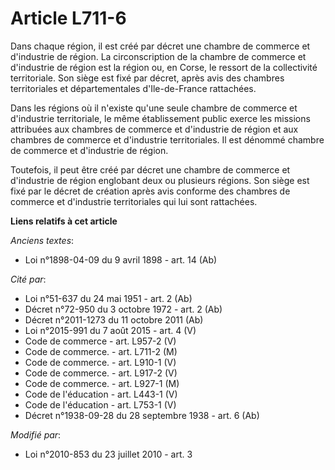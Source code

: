 # Article L711-6

Dans chaque région, il est créé par décret une chambre de commerce et d'industrie de région. La circonscription de la chambre
de commerce et d'industrie de région est la région ou, en Corse, le ressort de la collectivité territoriale. Son siège est
fixé par décret, après avis des chambres territoriales et départementales d'Ile-de-France rattachées.

Dans les régions où il n'existe qu'une seule chambre de commerce et d'industrie territoriale, le même établissement public
exerce les missions attribuées aux chambres de commerce et d'industrie de région et aux chambres de commerce et d'industrie
territoriales. Il est dénommé chambre de commerce et d'industrie de région.

Toutefois, il peut être créé par décret une chambre de commerce et d'industrie de région englobant deux ou plusieurs régions.
Son siège est fixé par le décret de création après avis conforme des chambres de commerce et d'industrie territoriales qui
lui sont rattachées.

**Liens relatifs à cet article**

_Anciens textes_:

  - Loi n°1898-04-09 du 9 avril 1898 - art. 14 (Ab)

_Cité par_:

  - Loi n°51-637 du 24 mai 1951 - art. 2 (Ab)
  - Décret n°72-950 du 3 octobre 1972 - art. 2 (Ab)
  - Décret n°2011-1273 du 11 octobre 2011 (Ab)
  - Loi n°2015-991 du 7 août 2015 - art. 4 (V)
  - Code de commerce - art. L957-2 (V)
  - Code de commerce. - art. L711-2 (M)
  - Code de commerce. - art. L910-1 (V)
  - Code de commerce. - art. L917-2 (V)
  - Code de commerce. - art. L927-1 (M)
  - Code de l'éducation - art. L443-1 (V)
  - Code de l'éducation - art. L753-1 (V)
  - Décret n°1938-09-28 du 28 septembre 1938 - art. 6 (Ab)

_Modifié par_:

  - Loi n°2010-853 du 23 juillet 2010 - art. 3
